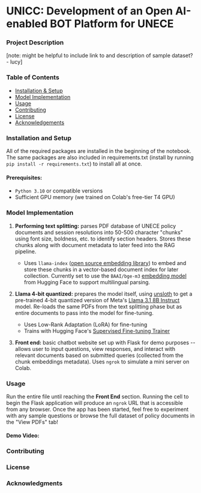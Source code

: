 # UNICC: Development of an Open AI-enabled BOT Platform for UNECE

### Project Description

[note: might be helpful to include link to and description of sample dataset? - lucy]

### Table of Contents

- [Installation & Setup](#installation-and-setup)
- [Model Implementation](#model-implementation)
- [Usage](#usage)
- [Contributing](#contributing)
- [License](#license)
- [Acknowledgements](#acknowledgments)

### Installation and Setup

All of the required packages are installed in the beginning of the notebook. The same packages are also included in requirements.txt (install by running `pip install -r requirements.txt`) to install all at once.

#### Prerequisites:

- `Python 3.10` or compatible versions
- Sufficient GPU memory (we trained on Colab's free-tier T4 GPU)

### Model Implementation

1. **Performing text splitting:** parses PDF database of UNECE policy documents and session resolutions into 50-500 character "chunks" using font size, boldness, etc. to identify section headers. Stores these chunks along with document metadata to later feed into the RAG pipeline.

   - Uses `llama-index` ([open source embedding library](https://docs.llamaindex.ai/en/stable/examples/embeddings/huggingface/)) to embed and store these chunks in a vector-based document index for later collection. Currently set to use the `BAAI/bge-m3` [embedding model](https://huggingface.co/BAAI/bge-m3) from Hugging Face to support multilingual parsing.

2. **Llama 4-bit quantized:** prepares the model itself, using [unsloth](https://huggingface.co/unsloth/Meta-Llama-3.1-8B-bnb-4bit) to get a pre-trained 4-bit quantized version of Meta's [Llama 3.1 8B Instruct](https://www.llama.com/) model. Re-loads the same PDFs from the text splitting phase but as entire documents to pass into the model for fine-tuning.

   - Uses Low-Rank Adaptation (LoRA) for fine-tuning
   - Trains with Hugging Face's [Supervised Fine-tuning Trainer](https://huggingface.co/docs/trl/en/sft_trainer)

3. **Front end:** basic chatbot website set up with Flask for demo purposes -- allows user to input questions, view responses, and interact with relevant documents based on submitted queries (collected from the chunk embeddings metadata). Uses `ngrok` to simulate a mini server on Colab.

### Usage

Run the entire file until reaching the **Front End** section. Running the cell to begin the Flask application will produce an `ngrok` URL that is accessible from any browser. Once the app has been started, feel free to experiment with any sample questions or browse the full dataset of policy documents in the "View PDFs" tab!

#### Demo Video:

### Contributing

### License

### Acknowledgments
